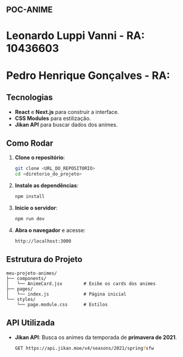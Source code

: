 ## POC-ANIME

# Leonardo Luppi Vanni - RA: 10436603
# Pedro Henrique Gonçalves - RA: 

## Tecnologias

- **React** e **Next.js** para construir a interface.
- **CSS Modules** para estilização.
- **Jikan API** para buscar dados dos animes.

## Como Rodar

1. **Clone o repositório**:
    ```bash
    git clone <URL_DO_REPOSITORIO>
    cd <diretorio_do_projeto>
    ```

2. **Instale as dependências**:
    ```bash
    npm install
    ```

3. **Inicie o servidor**:
    ```bash
    npm run dev
    ```

4. **Abra o navegador** e acesse:
    ```
    http://localhost:3000
    ```

## Estrutura do Projeto

```
meu-projeto-animes/
├── components/
│   └── AnimeCard.jsx        # Exibe os cards dos animes
├── pages/
│   └── index.js             # Página inicial
└── styles/
    └── page.module.css      # Estilos
```

## API Utilizada

- **Jikan API**: Busca os animes da temporada de **primavera de 2021**.
  ```bash
  GET https://api.jikan.moe/v4/seasons/2021/spring?sfw
  ```
